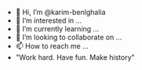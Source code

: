 - 👋 Hi, I’m @karim-benlghalia
- 👀 I’m interested in ...
- 🌱 I’m currently learning ...
- 💞️ I’m looking to collaborate on ...
- 📫 How to reach me ...
- "Work hard. Have fun. Make history"

<!---
karim-benlghalia/karim-benlghalia is a ✨ special ✨ repository because its `README.md` (this file) appears on your GitHub profile.
You can click the Preview link to take a look at your changes.
--->

